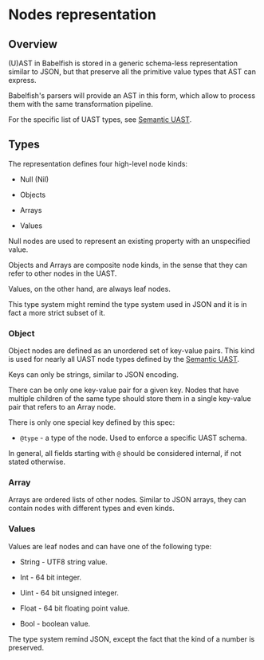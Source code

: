 # Nodes representation

## Overview

(U)AST in Babelfish is stored in a generic schema-less representation
similar to JSON, but that preserve all the primitive value types that
AST can express.

Babelfish's parsers will provide an AST in this form, which allow to process
them with the same transformation pipeline.

For the specific list of UAST types, see [Semantic UAST](./semantic-uast.md).

## Types

The representation defines four high-level node kinds:

* Null (Nil)

* Objects

* Arrays

* Values

Null nodes are used to represent an existing property with an unspecified value.

Objects and Arrays are composite node kinds, in the sense that they can
refer to other nodes in the UAST.

Values, on the other hand, are always leaf nodes.

This type system might remind the type system used in JSON and it is in
fact a more strict subset of it.

### Object

Object nodes are defined as an unordered set of key-value pairs. This
kind is used for nearly all UAST node types defined by the [Semantic UAST](./semantic-uast.md).

Keys can only be strings, similar to JSON encoding.

There can be only one key-value pair for a given key. Nodes that have
multiple children of the same type should store them in a single key-value
pair that refers to an Array node.

There is only one special key defined by this spec:

* `@type` - a type of the node. Used to enforce a specific UAST schema.

In general, all fields starting with `@` should be considered internal,
if not stated otherwise.

### Array

Arrays are ordered lists of other nodes. Similar to JSON arrays,
they can contain nodes with different types and even kinds.

### Values

Values are leaf nodes and can have one of the following type:

* String - UTF8 string value.

* Int - 64 bit integer.

* Uint - 64 bit unsigned integer.

* Float - 64 bit floating point value.

* Bool - boolean value.

The type system remind JSON, except the fact that the kind of a number is
preserved.

